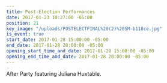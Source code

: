 ```yaml
---
title: Post-Election Performances
date: 2017-01-23 18:27:00 -05:00
position: 21
key_image: "/uploads/POSTELECTFINAL%20(2)%20SM-b118ce.jpg"
is_event: true
start_date: 2017-01-28 15:00:00 -05:00
end_date: 2017-01-28 20:00:00 -05:00
opening_start_time_and_date: 2017-01-28 15:00:00 -05:00
opening_end_time_and_date: 2017-01-28 20:00:00 -05:00
---
```


After Party featuring Juliana Huxtable. 